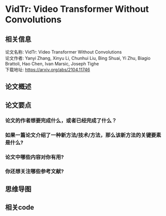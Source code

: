 # VidTr: Video Transformer Without Convolutions

## 相关信息

论文名称: VidTr: Video Transformer Without Convolutions
<br/>
论文作者: Yanyi Zhang, Xinyu Li, Chunhui Liu, Bing Shuai, Yi Zhu, Biagio Brattoli, Hao Chen, Ivan Marsic, Joseph Tighe
<br/>
下载地址: https://arxiv.org/abs/2104.11746
<br/>

## 论文概述
  
  

## 论文要点

### 论文的作者想要完成什么，或者已经完成了什么？

### 如果一篇论文介绍了一种新方法/技术/方法，那么该新方法的关键要素是什么?

### 论文中哪些内容对你有用?

### 你还想关注哪些参考文献?

## 思维导图





## 相关code





